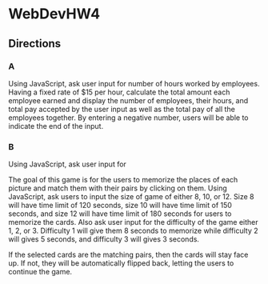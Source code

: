# WebDevHW4

## Directions

### A
Using JavaScript, ask user input for number of hours worked by employees.
Having a fixed rate of $15 per hour, calculate the total amount each employee earned and display the number of employees, their hours, and total pay accepted by the user input as well as the total pay of all the employees together.
By entering a negative number, users will be able to indicate the end of the input.

### B
Using JavaScript, ask user input for 

The goal of this game is for the users to memorize the places of each picture and match them with their pairs by clicking on them.
Using JavaScript, ask users to input the size of game of either 8, 10, or 12.
Size 8 will have time limit of 120 seconds, size 10 will have time limit of 150 seconds, and size 12 will have time limit of 180 seconds for users to memorize the cards.
Also ask user input for the difficulty of the game either 1, 2, or 3.
Difficulty 1 will give them 8 seconds to memorize while difficulty 2 will gives 5 seconds, and difficulty 3 will gives 3 seconds.

If the selected cards are the matching pairs, then the cards will stay face up.  If not, they will be automatically flipped back, letting the users to continue the game.
